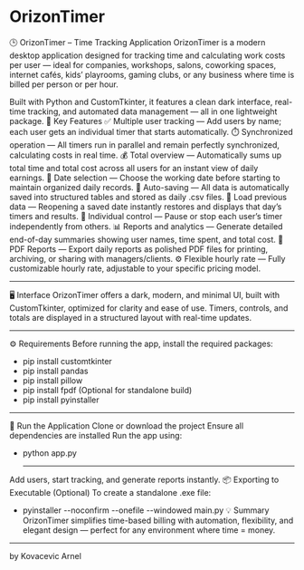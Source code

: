 # OrizonTimer
🕒 OrizonTimer – Time Tracking Application OrizonTimer is a modern desktop application designed for tracking time and calculating work costs per user — ideal for companies, workshops, salons, coworking spaces, internet cafés, kids’ playrooms, gaming clubs, or any business where time is billed per person or per hour.


Built with Python and CustomTkinter, it features a clean dark interface, real-time tracking, and automated data management — all in one lightweight package.
🔧 Key Features
✅ Multiple user tracking — Add users by name; each user gets an individual timer that starts automatically.
⏱️ Synchronized operation — All timers run in parallel and remain perfectly synchronized, calculating costs in real time.
💰 Total overview — Automatically sums up total time and total cost across all users for an instant view of daily earnings.
📅 Date selection — Choose the working date before starting to maintain organized daily records.
💾 Auto-saving — All data is automatically saved into structured tables and stored as daily .csv files.
🔄 Load previous data — Reopening a saved date instantly restores and displays that day’s timers and results.
🛑 Individual control — Pause or stop each user’s timer independently from others.
📊 Reports and analytics — Generate detailed end-of-day summaries showing user names, time spent, and total cost.
🧾 PDF Reports — Export daily reports as polished PDF files for printing, archiving, or sharing with managers/clients.
⚙️ Flexible hourly rate — Fully customizable hourly rate, adjustable to your specific pricing model.

----------
🖥️ Interface
OrizonTimer offers a dark, modern, and minimal UI, built with CustomTkinter, optimized for clarity and ease of use.
Timers, controls, and totals are displayed in a structured layout with real-time updates.

-------------

⚙️ Requirements
Before running the app, install the required packages:
 - pip install customtkinter
 - pip install pandas
 - pip install pillow
 - pip install fpdf
(Optional for standalone build)
 - pip install pyinstaller

---------------------
 
🚀 Run the Application
Clone or download the project
Ensure all dependencies are installed
Run the app using:
 - python app.py

   -----------
Add users, start tracking, and generate reports instantly.
📦 Exporting to Executable (Optional)
To create a standalone .exe file:
 - pyinstaller --noconfirm --onefile --windowed main.py
💡 Summary
OrizonTimer simplifies time-based billing with automation, flexibility, and elegant design — perfect for any environment where time = money.

--------
by Kovacevic Arnel
